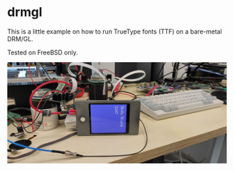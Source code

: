 # drmgl

This is a little example on how to run TrueType fonts (TTF) on a bare-metal DRM/GL.

Tested on FreeBSD only.

![drmgl](https://raw.githubusercontent.com/mdepx/drmgl/main/images/drmgl.jpg)
